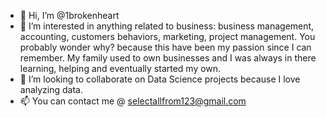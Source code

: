 - 👋 Hi, I’m @1brokenheart
- 👀 I’m interested in anything related to business: business management, accounting, customers behaviors, marketing, project management. You probably wonder why?  because this have been my passion since I can remember. My family used to own businesses and I was always in there learning, helping and eventually started my own.
- 💞️ I’m looking to collaborate on Data Science projects because I love analyzing data.
- 📫 You can contact me @ selectallfrom123@gmail.com

<!---
1brokenheart/1brokenheart is a ✨ special ✨ repository because its `README.md` (this file) appears on your GitHub profile.
You can click the Preview link to take a look at your changes.
--->

